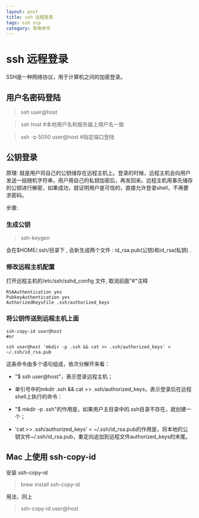```yaml
---
layout: post
title: ssh 远程登录
tags: ssh scp
category: 常用命令
---
```



# ssh 远程登录
SSH是一种网络协议，用于计算机之间的加密登录。

## 用户名密码登陆

>ssh user@host

>ssh host #本地用户名和服务器上用户名一致

>ssh -p 5050 user@host #指定端口登陆

## 公钥登录
原理: 就是用户将自己的公钥储存在远程主机上。登录的时候，远程主机会向用户发送一段随机字符串，用户用自己的私钥加密后，再发回来。远程主机用事先储存的公钥进行解密，如果成功，就证明用户是可信的，直接允许登录shell，不再要求密码。

步骤:

### 生成公钥
>ssh-keygen

会在$HOME/.ssh/目录下 , 会新生成两个文件 : id_rsa.pub(公钥)和id_rsa(私钥) .

### 修改远程主机配置
打开远程主机的/etc/ssh/sshd_config 文件, 取消前面"#"注释

```
RSAAuthentication yes
PubkeyAuthentication yes
AuthorizedKeysFile .ssh/authorized_keys
```

### 将公钥传送到远程主机上面

```
ssh-copy-id user@host
#or

ssh user@host 'mkdir -p .ssh && cat >> .ssh/authorized_keys' < ~/.ssh/id_rsa.pub
```

这条命令由多个语句组成，依次分解开来看：

- "$ ssh user@host"，表示登录远程主机；

- 单引号中的mkdir .ssh && cat >> .ssh/authorized_keys，表示登录后在远程shell上执行的命令：

- "$ mkdir -p .ssh"的作用是，如果用户主目录中的.ssh目录不存在，就创建一个；

- 'cat >> .ssh/authorized_keys' < ~/.ssh/id_rsa.pub的作用是，将本地的公钥文件~/.ssh/id_rsa.pub，重定向追加到远程文件authorized_keys的末尾。


## Mac 上使用 ssh-copy-id

安装 ssh-copy-id
>brew install ssh-copy-id

用法，同上
>ssh-copy-id user@host

